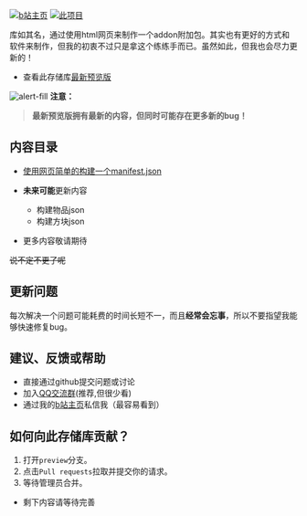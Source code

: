 [![b站主页](https://img.shields.io/badge/果宝的b站主页-666666?logo=bilibili&labelColor=FFC0CB)](https://m.bilibili.com/space/1975312515) [![此项目](https://img.shields.io/badge/github项目-666666?logo=github)](https://github.com/guobao2333/Minecraft-bedrock-addon-build/tree/main/README.md)

库如其名，通过使用html网页来制作一个addon附加包。其实也有更好的方式和软件来制作，但我的初衷不过只是拿这个练练手而已。虽然如此，但我也会尽力更新的！

- 查看此存储库[最新预览版](https://github.com/guobao2333/Minecraft-bedrock-addon-build/tree/preview/)

![alert-fill](https://github.com/guobao2333/Minecraft-bedrock-addon-build/assets/125613427/f57ab5f5-2416-43b1-ad88-a490c638c961) **注意：**
>**最新预览版拥有最新的内容，但同时可能存在更多新的bug！**

## 内容目录
- [使用网页简单的构建一个manifest.json](build_manifest/)
- **未来可能**更新内容
  - 构建物品json
  - 构建方块json

- 更多内容敬请期待

~~说不定不更了呢~~
## 更新问题
每次解决一个问题可能耗费的时间长短不一，而且**经常会忘事**，所以不要指望我能够快速修复bug。
## 建议、反馈或帮助
- 直接通过github提交问题或讨论
- 加入[QQ交流群](http://qm.qq.com/cgi-bin/qm/qr?_wv=1027&k=hcGB26TBVYbVIS6TkZ5uvBwghyx3wqIz&authKey=BgG4%2BARj6b9ym9Cf7llJNV4Bgo97dW3PRqa127ZUdyWNo81rF7vveSAVQPt7syZ8&noverify=0&group_code=319756047)(推荐,但很少看)
- 通过我的[b站主页](https://m.bilibili.com/space/1975312515)私信我（最容易看到）
## 如何向此存储库贡献？
1. 打开`preview`分支。
2. 点击`Pull requests`拉取并提交你的请求。
3. 等待管理员合并。

- 剩下内容请等待完善
